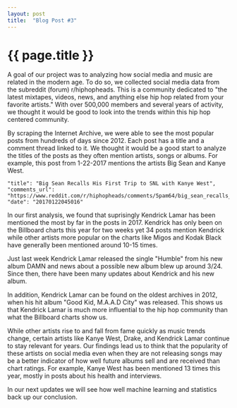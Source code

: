 ```yaml
---
layout: post
title:  "Blog Post #3"
---
```

{{ page.title }}
================

A goal of our project was to analyzing how social media and music are related in
the modern age.
To do so, we collected social media data from the subreddit (forum) r/hiphopheads.
This is a community dedicated to "the latest mixtapes, videos, news, and anything else hip hop related from your favorite artists." With over 500,000 members and several years of
activity, we thought it would be good to look into the trends within this hip hop
centered community.

By scraping the Internet Archive, we were able to see the most popular posts 
from hundreds of days since 2012. Each post has a title and a comment thread
linked to it. We thought it would be a good start to analyze the titles of
the posts as they often mention artists, songs or albums. For example, this
post from 1-22-2017 mentions the artists Big Sean and Kanye West.

    "title": "Big Sean Recalls His First Trip to SNL with Kanye West",
    "comments_url": "https://www.reddit.com/r/hiphopheads/comments/5pam64/big_sean_recalls_his_first_trip_to_snl_with_kanye/",
    "date": "20170122045016"

In our first analysis, we found that suprisingly Kendrick Lamar has been
mentioned the most by far in the posts in 2017. Kendrick has only been on the
Billboard charts this year for two weeks yet 34 posts mention Kendrick
while other artists more popular on the charts like Migos and Kodak Black have
generally been mentioned around 10-15 times.

Just last week Kendrick Lamar released the single "Humble" from his new album
DAMN and news about a possible new album blew up around 3/24. Since then, there
have been many updates about Kendrick and his new album.

In addition, Kendrick Lamar can be found on the oldest archives in 2012, when
his hit album "Good Kid, M.A.A.D City" was released. This shows us that Kendrick Lamar
is much more influential to the hip hop community than what the Billboard
charts show us.

While other artists rise to and fall from fame quickly as music trends change,
certain artists like Kanye West, Drake, and Kendrick Lamar continue to stay relevant
for years. Our findings lead us to think that the popularity of these artists
on social media even when they are not releasing songs may be a better indicator
of how well future albums sell and are received than chart ratings. For example,
Kanye West has been mentioned 13 times this year, mostly in posts about his
health and interviews.

In our next updates we will see how well machine learning and statistics back up
our conclusion.
